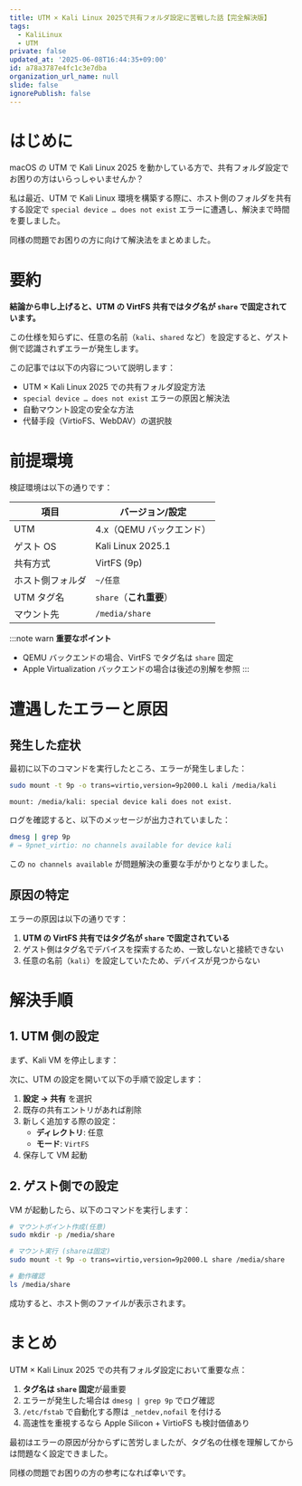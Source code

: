 ```yaml
---
title: UTM × Kali Linux 2025で共有フォルダ設定に苦戦した話【完全解決版】
tags:
  - KaliLinux
  - UTM
private: false
updated_at: '2025-06-08T16:44:35+09:00'
id: a78a3787e4fc1c3e7dba
organization_url_name: null
slide: false
ignorePublish: false
---
```


# はじめに

macOS の UTM で Kali Linux 2025 を動かしている方で、共有フォルダ設定でお困りの方はいらっしゃいませんか？

私は最近、UTM で Kali Linux 環境を構築する際に、ホスト側のフォルダを共有する設定で `special device … does not exist` エラーに遭遇し、解決まで時間を要しました。

同様の問題でお困りの方に向けて解決法をまとめました。

# 要約

**結論から申し上げると、UTM の VirtFS 共有ではタグ名が `share` で固定されています。**

この仕様を知らずに、任意の名前（`kali`、`shared` など）を設定すると、ゲスト側で認識されずエラーが発生します。

この記事では以下の内容について説明します：

- UTM × Kali Linux 2025 での共有フォルダ設定方法
- `special device … does not exist` エラーの原因と解決法
- 自動マウント設定の安全な方法
- 代替手段（VirtioFS、WebDAV）の選択肢

# 前提環境

検証環境は以下の通りです：

| 項目             | バージョン/設定          |
| ---------------- | ------------------------ |
| UTM              | 4.x（QEMU バックエンド） |
| ゲスト OS        | Kali Linux 2025.1        |
| 共有方式         | VirtFS (9p)              |
| ホスト側フォルダ | `~/任意`                 |
| UTM タグ名       | `share`（**これ重要**）  |
| マウント先       | `/media/share`           |

:::note warn
**重要なポイント**

- QEMU バックエンドの場合、VirtFS でタグ名は `share` 固定
- Apple Virtualization バックエンドの場合は後述の別解を参照
  :::

# 遭遇したエラーと原因

## 発生した症状

最初に以下のコマンドを実行したところ、エラーが発生しました：

```bash
sudo mount -t 9p -o trans=virtio,version=9p2000.L kali /media/kali
```

```
mount: /media/kali: special device kali does not exist.
```

ログを確認すると、以下のメッセージが出力されていました：

```bash
dmesg | grep 9p
# → 9pnet_virtio: no channels available for device kali
```

この `no channels available` が問題解決の重要な手がかりとなりました。

## 原因の特定

エラーの原因は以下の通りです：

1. **UTM の VirtFS 共有ではタグ名が `share` で固定されている**
2. ゲスト側はタグ名でデバイスを探索するため、一致しないと接続できない
3. 任意の名前（`kali`）を設定していたため、デバイスが見つからない

# 解決手順

## 1. UTM 側の設定

まず、Kali VM を停止します：

次に、UTM の設定を開いて以下の手順で設定します：

1. **設定 → 共有** を選択
2. 既存の共有エントリがあれば削除
3. 新しく追加する際の設定：
   - **ディレクトリ**: 任意
   - **モード**: `VirtFS`
4. 保存して VM 起動

## 2. ゲスト側での設定

VM が起動したら、以下のコマンドを実行します：

```bash
# マウントポイント作成(任意)
sudo mkdir -p /media/share

# マウント実行 (shareは固定)
sudo mount -t 9p -o trans=virtio,version=9p2000.L share /media/share

# 動作確認
ls /media/share
```

成功すると、ホスト側のファイルが表示されます。

# まとめ

UTM × Kali Linux 2025 での共有フォルダ設定において重要な点：

1. **タグ名は `share` 固定**が最重要
2. エラーが発生した場合は `dmesg | grep 9p` でログ確認
3. `/etc/fstab` で自動化する際は `_netdev,nofail` を付ける
4. 高速性を重視するなら Apple Silicon + VirtioFS も検討価値あり

最初はエラーの原因が分からずに苦労しましたが、タグ名の仕様を理解してからは問題なく設定できました。

同様の問題でお困りの方の参考になれば幸いです。
